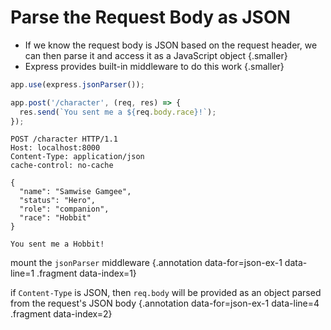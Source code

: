 # Parse the Request Body as JSON

* If we know the request body is JSON based on the request header, we can then parse it and access it as a JavaScript object {.smaller}
* Express provides built-in middleware to do this work {.smaller}

<div class='row fragment' data-index=0>
<div class='cell-4'>

```js {#json-ex-1 data-span="4:33:41 .fragment data-style=highlight-in data-index=2"}
app.use(express.jsonParser());

app.post('/character', (req, res) => {
  res.send(`You sent me a ${req.body.race}!`);
});
```

``` {.fragment data-index=3}
POST /character HTTP/1.1
Host: localhost:8000
Content-Type: application/json
cache-control: no-cache

{
  "name": "Samwise Gamgee",
  "status": "Hero",
  "role": "companion",
  "race": "Hobbit"
}
```

``` {.fragment data-index=4}
You sent me a Hobbit!
```

</div>
<div class='cell-2 smallest'>

mount the `jsonParser` middleware {.annotation data-for=json-ex-1 data-line=1 .fragment data-index=1}

if `Content-Type` is JSON, then `req.body` will be provided as an object parsed from the request's JSON body {.annotation data-for=json-ex-1 data-line=4 .fragment data-index=2}

</div>
</div><!-- end row -->

